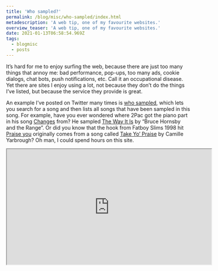 ```yaml
---
title: 'Who sampled?'
permalink: /blog/misc/who-sampled/index.html
metadescription: 'A web tip, one of my favourite websites.'
overview_teaser: 'A web tip, one of my favourite websites.'
date: 2021-01-13T06:58:54.969Z
tags:
  - blogmisc
  - posts
---
```


It’s hard for me to enjoy surfing the web, because there are just too many things that annoy me: bad performance, pop-ups, too many ads, cookie dialogs, chat bots, push notifications, etc. Call it an occupational disease. Yet there are sites I enjoy using a lot, not because they don’t do the things I’ve listed, but because the service they provide is great.

An example I’ve posted on Twitter many times is [who sampled](https://www.whosampled.com/), which lets you search for a song and then lists all songs that have been sampled in this song. For example, have you ever wondered where 2Pac got the piano part in his song [Changes](https://www.whosampled.com/2Pac/Changes/) from? He sampled [The Way It Is](https://www.youtube.com/watch?v=gthpodDZJeQ&feature=emb_title) by “Bruce Hornsby and the Range”. Or did you know that the hook from Fatboy Slims 1998 hit [Praise you](https://www.whosampled.com/Fatboy-Slim/Praise-You/) originally comes from a song called [Take Yo’ Praise](https://www.youtube.com/watch?v=3GvPBdDNh5E&feature=emb_title) by Camille Yarbrough? Oh man, I could spend hours on this site.

<div class="video-wrapper"><iframe width="560" height="315" src="https://www.youtube.com/embed/eXvBjCO19QY" title="YouTube: 2Pac - Changes" allow="accelerometer; autoplay; clipboard-write; encrypted-media; gyroscope; picture-in-picture" allowfullscreen></iframe></div>
